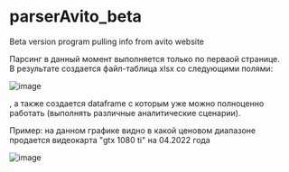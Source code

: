 # parserAvito_beta
Beta version program pulling info from avito website

Парсинг в данный момент выполняется только по перваой странице. <br>
В результате создается файл-таблица xlsx со следующими полями: 

![image](https://user-images.githubusercontent.com/63307876/161378358-6310137b-977a-45f5-a07d-80e7fc8e20a5.png)

, а также создается dataframe с которым уже можно полноценно работать (выполнять различные аналитические сценарии).

Пример: на данном графике видно в какой ценовом диапазоне продается видеокарта "gtx 1080 ti" на 04.2022 года

![image](https://user-images.githubusercontent.com/63307876/161378440-5018e715-a700-4af6-81f8-73c26a150ed1.png)
